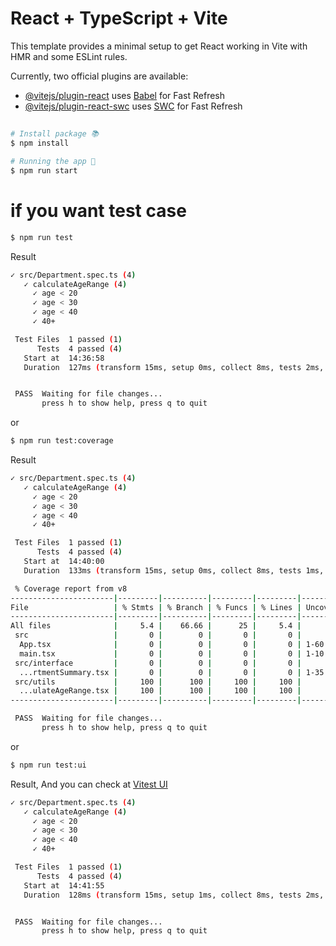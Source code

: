 # React + TypeScript + Vite

This template provides a minimal setup to get React working in Vite with HMR and some ESLint rules.

Currently, two official plugins are available:

- [@vitejs/plugin-react](https://github.com/vitejs/vite-plugin-react/blob/main/packages/plugin-react/README.md) uses [Babel](https://babeljs.io/) for Fast Refresh
- [@vitejs/plugin-react-swc](https://github.com/vitejs/vite-plugin-react-swc) uses [SWC](https://swc.rs/) for Fast Refresh

##
```bash
# Install package 📚
$ npm install
```
```bash
# Running the app 🚀
$ npm run start
```
##
# if you want test case
```bash
$ npm run test
```
Result
```bash
✓ src/Department.spec.ts (4)
   ✓ calculateAgeRange (4)
     ✓ age < 20
     ✓ age < 30
     ✓ age < 40
     ✓ 40+

 Test Files  1 passed (1)
      Tests  4 passed (4)
   Start at  14:36:58
   Duration  127ms (transform 15ms, setup 0ms, collect 8ms, tests 2ms, environment 0ms, prepare 45ms)


 PASS  Waiting for file changes...
       press h to show help, press q to quit
```
or
```bash
$ npm run test:coverage
```
Result
```bash
✓ src/Department.spec.ts (4)
   ✓ calculateAgeRange (4)
     ✓ age < 20
     ✓ age < 30
     ✓ age < 40
     ✓ 40+

 Test Files  1 passed (1)
      Tests  4 passed (4)
   Start at  14:40:00
   Duration  133ms (transform 15ms, setup 0ms, collect 8ms, tests 1ms, environment 0ms, prepare 46ms)

 % Coverage report from v8
-----------------------|---------|----------|---------|---------|-------------------
File                   | % Stmts | % Branch | % Funcs | % Lines | Uncovered Line #s 
-----------------------|---------|----------|---------|---------|-------------------
All files              |     5.4 |    66.66 |      25 |     5.4 |                   
 src                   |       0 |        0 |       0 |       0 |                   
  App.tsx              |       0 |        0 |       0 |       0 | 1-60              
  main.tsx             |       0 |        0 |       0 |       0 | 1-10              
 src/interface         |       0 |        0 |       0 |       0 |                   
  ...rtmentSummary.tsx |       0 |        0 |       0 |       0 | 1-35              
 src/utils             |     100 |      100 |     100 |     100 |                   
  ...ulateAgeRange.tsx |     100 |      100 |     100 |     100 |                   
-----------------------|---------|----------|---------|---------|-------------------

 PASS  Waiting for file changes...
       press h to show help, press q to quit
```
or
```bash
$ npm run test:ui
```
Result, And you can check at [Vitest UI](http://127.0.0.1:51204/__vitest__/#/)
```bash
✓ src/Department.spec.ts (4)
   ✓ calculateAgeRange (4)
     ✓ age < 20
     ✓ age < 30
     ✓ age < 40
     ✓ 40+

 Test Files  1 passed (1)
      Tests  4 passed (4)
   Start at  14:41:55
   Duration  128ms (transform 15ms, setup 1ms, collect 8ms, tests 2ms, environment 0ms, prepare 39ms)


 PASS  Waiting for file changes...
       press h to show help, press q to quit
```
